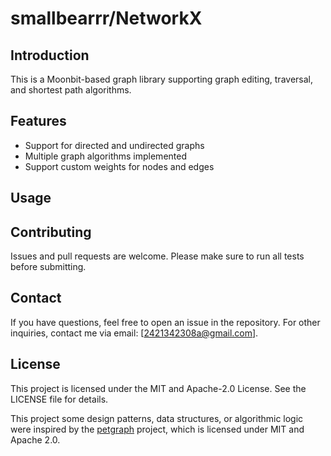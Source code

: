 # smallbearrr/NetworkX

## Introduction
This is a Moonbit-based graph library supporting graph editing, traversal, and shortest path algorithms.

## Features
- Support for directed and undirected graphs
- Multiple graph algorithms implemented
- Support custom weights for nodes and edges

## Usage

## Contributing
Issues and pull requests are welcome. Please make sure to run all tests before submitting.

## Contact
If you have questions, feel free to open an issue in the repository. For other inquiries, contact me via email: [2421342308a@gmail.com].

## License
This project is licensed under the MIT and Apache-2.0 License. See the LICENSE file for details.

This project some design patterns, data structures, or algorithmic logic were inspired by the [petgraph](https://github.com/petgraph/petgraph) project, which is licensed under MIT and Apache 2.0.